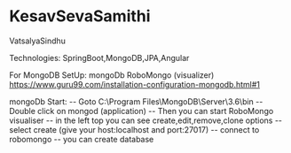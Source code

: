 # KesavSevaSamithi
VatsalyaSindhu

Technologies:
SpringBoot,MongoDB,JPA,Angular

For MongoDB SetUp:
mongoDb
RoboMongo (visualizer)
https://www.guru99.com/installation-configuration-mongodb.html#1

mongoDb Start:
-- Goto C:\Program Files\MongoDB\Server\3.6\bin
-- Double click on mongod (application)
-- Then you can start RoboMongo visualiser
    -- in the left top you can see create,edit,remove,clone options
    -- select create (give your host:localhost and port:27017)
    -- connect to robomongo
    -- you can create database 

